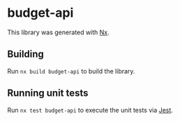 # budget-api

This library was generated with [Nx](https://nx.dev).

## Building

Run `nx build budget-api` to build the library.

## Running unit tests

Run `nx test budget-api` to execute the unit tests via [Jest](https://jestjs.io).
